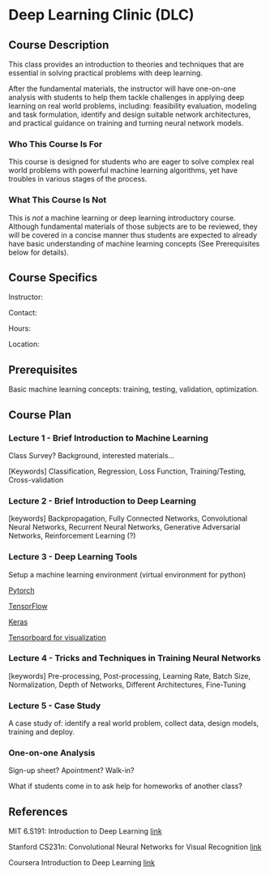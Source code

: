 # Deep Learning Clinic (DLC)

## Course Description
This class provides an introduction to theories and techniques that are essential in solving practical problems with deep learning.

After the fundamental materials, the instructor will have one-on-one analysis with students to help them tackle challenges in applying deep learning on real world problems, including: feasibility evaluation, modeling and task formulation, identify and design suitable network architectures, and practical guidance on training and turning neural network models.

### Who This Course Is For

This course is designed for students who are eager to solve complex real world problems with powerful machine learning algorithms, yet have troubles in various stages of the process.

### What This Course Is Not
This is *not* a machine learning or deep learning introductory course. Although fundamental materials of those subjects are to be reviewed, they will be covered in a concise manner thus students are expected to already have basic understanding of machine learning concepts (See Prerequisites below for details).

## Course Specifics

Instructor:

Contact:

Hours:

Location:

## Prerequisites
Basic machine learning concepts: training, testing, validation, optimization.




## Course Plan

### Lecture 1 - Brief Introduction to Machine Learning

Class Survey? Background, interested materials...

[Keywords]
Classification, Regression, Loss Function, Training/Testing, Cross-validation

### Lecture 2 - Brief Introduction to Deep Learning


[keywords]
Backpropagation, Fully Connected Networks, Convolutional Neural Networks, Recurrent Neural Networks, Generative Adversarial Networks, Reinforcement Learning (?)

### Lecture 3 - Deep Learning Tools

Setup a machine learning environment (virtual environment for python)

[Pytorch](https://pytorch.org/tutorials/)

[TensorFlow](https://www.tensorflow.org/tutorials/)

[Keras](https://keras.io/)

[Tensorboard for visualization](https://github.com/yunjey/pytorch-tutorial/tree/master/tutorials/04-utils/tensorboard)


### Lecture 4 - Tricks and Techniques in Training Neural Networks

[keywords]
Pre-processing, Post-processing, Learning Rate, Batch Size, Normalization, Depth of Networks, Different Architectures, Fine-Tuning

### Lecture 5 - Case Study

A case study of: identify a real world problem, collect data, design models, training and deploy.

### One-on-one Analysis

Sign-up sheet? Apointment? Walk-in?

What if students come in to ask help for homeworks of another class?


## References

MIT 6.S191: Introduction to Deep Learning [link](http://introtodeeplearning.com/)

Stanford CS231n: Convolutional Neural Networks for Visual Recognition [link](http://cs231n.stanford.edu/)

Coursera Introduction to Deep Learning [link](https://www.coursera.org/learn/intro-to-deep-learning)
